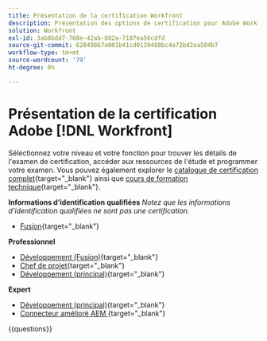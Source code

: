 ```yaml
---
title: Présentation de la certification Workfront
description: Présentation des options de certification pour Adobe Workfront
solution: Workfront
exl-id: 3ab8bdd7-768e-42ab-802a-7107ea56cdfd
source-git-commit: 62849867a001b41cd0139488bc4a72bd2ea504b7
workflow-type: tm+mt
source-wordcount: '79'
ht-degree: 0%

---
```


# Présentation de la certification Adobe [!DNL Workfront]

Sélectionnez votre niveau et votre fonction pour trouver les détails de l&#39;examen de certification, accéder aux ressources de l&#39;étude et programmer votre examen. Vous pouvez également explorer le [catalogue de certification complet](https://certification.adobe.com/certifications){target="_blank"} ainsi que [cours de formation technique](https://certification.adobe.com/courses/?/courses){target="_blank"}.

**Informations d’identification qualifiées**
_Notez que les informations d’identification qualifiées ne sont pas une certification._

* [Fusion](https://certification.adobe.com/certification/fusion-qualified-credential){target="_blank"} <!--AD2-E902-->

**Professionnel**

* [Développement (Fusion)](https://certification.adobe.com/certification/fusion-developer-professional){target="_blank"} <!--AD0-E902-->
* [Chef de projet](https://certification.adobe.com/certification/project-manager-professional){target="_blank"} <!--AD0-E903-->
* [Développement (principal)](https://certification.adobe.com/certification/core-developer-professional){target="_blank"} <!--AD0-E908-->

**Expert**

* [Développement (principal)](https://certification.adobe.com/certification/core-developer-expert){target="_blank"} <!--AD0-E907-->
* [Connecteur amélioré AEM ](https://certification.adobe.com/certification/experience-manager-enhanced-connector-expert){target="_blank"} <!--AD0-E906-->

{{questions}}

